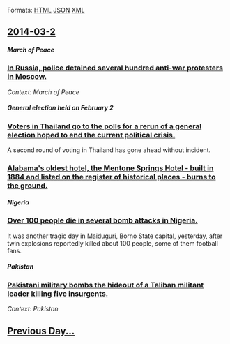 
Formats: [HTML](2014/03/2/index.html)  [JSON](2014/03/2/index.json)  [XML](2014/03/2/index.xml)  

## [2014-03-2](/news/2014/03/2/index.md)

##### March of Peace
### [In Russia, police detained several hundred anti-war protesters in Moscow. ](/news/2014/03/2/in-russia-police-detained-several-hundred-anti-war-protesters-in-moscow.md)
_Context: March of Peace_

##### General election held on February 2
### [Voters in Thailand go to the polls for a rerun of a general election hoped to end the current political crisis. ](/news/2014/03/2/voters-in-thailand-go-to-the-polls-for-a-rerun-of-a-general-election-hoped-to-end-the-current-political-crisis.md)
A second round of voting in Thailand has gone ahead without incident.

##### 
### [Alabama's oldest hotel, the Mentone Springs Hotel - built in 1884 and listed on the register of historical places - burns to the ground. ](/news/2014/03/2/alabama-s-oldest-hotel-the-mentone-springs-hotel-built-in-1884-and-listed-on-the-register-of-historical-places-burns-to-the-ground.md)
##### Nigeria
### [Over 100 people die in several bomb attacks in Nigeria. ](/news/2014/03/2/over-100-people-die-in-several-bomb-attacks-in-nigeria.md)
It was another tragic day in Maiduguri, Borno State capital, yesterday, after twin explosions reportedly killed about 100 people, some of them football fans.

##### Pakistan
### [Pakistani military bombs the hideout of a Taliban militant leader killing five insurgents. ](/news/2014/03/2/pakistani-military-bombs-the-hideout-of-a-taliban-militant-leader-killing-five-insurgents.md)
_Context: Pakistan_

## [Previous Day...](/news/2014/03/1/index.md)

